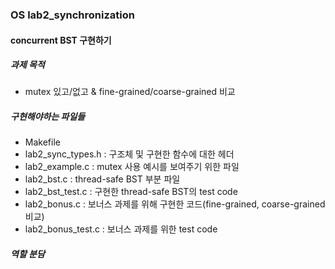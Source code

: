 ### OS lab2_synchronization
#### concurrent BST 구현하기


##### 과제 목적
* mutex 있고/없고 & fine-grained/coarse-grained 비교


##### 구현해야하는 파일들
* Makefile
* lab2_sync_types.h : 구조체 및 구현한 함수에 대한 헤더
* lab2_example.c : mutex 사용 예시를 보여주기 위한 파일
* lab2_bst.c : thread-safe BST 부분 파일
* lab2_bst_test.c : 구현한 thread-safe BST의 test code
* lab2_bonus.c : 보너스 과제를 위해 구현한 코드(fine-grained, coarse-grained 비교)
* lab2_bonus_test.c : 보너스 과제를 위한 test code


##### 역할 분담
